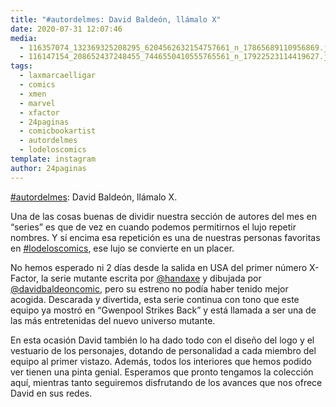 ```yaml
---
title: "#autordelmes: David Baldeón, llámalo X"
date: 2020-07-31 12:07:46
media: 
  - 116357074_132369325208295_6204562632154757661_n_17865689110956869.jpg
  - 116147154_208652437248455_7446550410555765561_n_17922523114419627.jpg
tags: 
  - laxmarcaelligar
  - comics
  - xmen
  - marvel
  - xfactor
  - 24paginas
  - comicbookartist
  - autordelmes
  - lodeloscomics
template: instagram
author: 24paginas
---
```


[#autordelmes](/tags/autordelmes): David Baldeón, llámalo X.


Una de las cosas buenas de dividir nuestra sección de autores del mes en “series” es que de vez en cuando podemos permitirnos el lujo repetir nombres. Y sí encima esa repetición es una de nuestras personas favoritas en [#lodeloscomics](/tags/lodeloscomics), ese lujo se convierte en un placer.


No hemos esperado ni 2 días desde la salida en USA del primer número X-Factor, la serie mutante escrita por [@handaxe](https://instagram.com/handaxe) y dibujada por [@davidbaldeoncomic](https://instagram.com/davidbaldeoncomic), pero su estreno no podía haber tenido mejor acogida. Descarada y divertida, esta serie continua con tono que este equipo ya mostró en “Gwenpool Strikes Back” y está llamada a ser una de las más entretenidas del nuevo universo mutante.


En esta ocasión David también lo ha dado todo con el diseño del logo y el vestuario de los personajes, dotando de personalidad a cada miembro del equipo al primer vistazo. Además, todos los interiores que hemos podido ver tienen una pinta genial. Esperamos que pronto tengamos la colección aquí, mientras tanto seguiremos disfrutando de los avances que nos ofrece David en sus redes.
